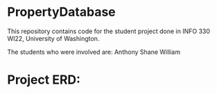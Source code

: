 # PropertyDatabase

This repository contains code for the student project done in INFO 330 WI22, University of Washington.

The students who were involved are:
Anthony
Shane
William

# Project ERD:

